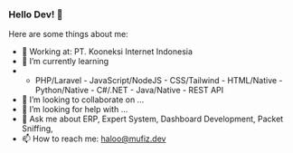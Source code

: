 ### Hello Dev! 👋

Here are some things about me:

- 🔭 Working at: PT. Kooneksi Internet Indonesia
- 🌱 I’m currently learning 
- - PHP/Laravel - JavaScript/NodeJS - CSS/Tailwind - HTML/Native - Python/Native - C#/.NET - Java/Native - REST API
- 👯 I’m looking to collaborate on ...
- 🤔 I’m looking for help with ...
- 💬 Ask me about ERP, Expert System, Dashboard Development, Packet Sniffing, 
- 📫 How to reach me: haloo@mufiz.dev

